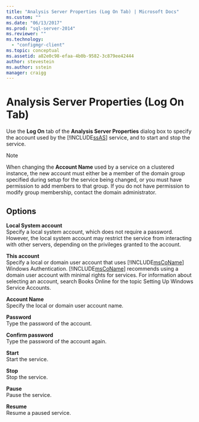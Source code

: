 ```yaml
---
title: "Analysis Server Properties (Log On Tab) | Microsoft Docs"
ms.custom: ""
ms.date: "06/13/2017"
ms.prod: "sql-server-2014"
ms.reviewer: ""
ms.technology: 
  - "configmgr-client"
ms.topic: conceptual
ms.assetid: a82e0c98-efaa-4b0b-9582-3c879ee42444
author: stevestein
ms.author: sstein
manager: craigg
---
```

# Analysis Server Properties (Log On Tab)
  Use the **Log On** tab of the **Analysis Server Properties** dialog box to specify the account used by the [!INCLUDE[ssAS](../../includes/ssas-md.md)] service, and to start and stop the service.  
  
> [!NOTE]  
>  When changing the **Account Name** used by a service on a clustered instance, the new account must either be a member of the domain group specified during setup for the service being changed, or you must have permission to add members to that group. If you do not have permission to modify group membership, contact the domain administrator.  
  
## Options  
 **Local System account**  
 Specify a local system account, which does not require a password. However, the local system account may restrict the service from interacting with other servers, depending on the privileges granted to the account.  
  
 **This account**  
 Specify a local or domain user account that uses [!INCLUDE[msCoName](../../includes/msconame-md.md)] Windows Authentication. [!INCLUDE[msCoName](../../includes/msconame-md.md)] recommends using a domain user account with minimal rights for services. For information about selecting an account, search Books Online for the topic Setting Up Windows Service Accounts.  
  
 **Account Name**  
 Specify the local or domain user account name.  
  
 **Password**  
 Type the password of the account.  
  
 **Confirm password**  
 Type the password of the account again.  
  
 **Start**  
 Start the service.  
  
 **Stop**  
 Stop the service.  
  
 **Pause**  
 Pause the service.  
  
 **Resume**  
 Resume a paused service.  
  
  
